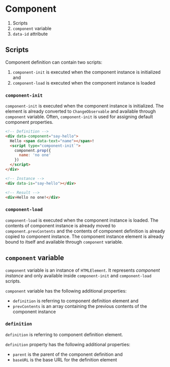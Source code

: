 
# Component

1. Scripts
2. `component` variable
3. `data-id` attribute

## Scripts

Component definition can contain two scripts:

1. `component-init` is executed when the component instance is initialized and
2. `component-load` is executed when the component instance is loaded

### `component-init`

`component-init` is executed when the component instance is initialized. The element is already converted to `ChangeObservable` and available through `component` variable. Often, `component-init` is used for assigning default component properties.

```html
<!-- Definition -->
<div data-component="say-hello">
  Hello <span data-text="name"></span>!
  <script type="component-init`">
    component.prop({
      name: 'no one'
    })
  </script>
</div>

<!-- Instance -->
<div data-is="say-hello"></div>

<!-- Result -->
<div>Hello no one!</div>
```

### `component-load`

`component-load` is executed when the component instance is loaded. The contents of component instance is already moved to `component.prevContents` and the contents of component definition is already copied to component instance. The component instance element is already bound to itself and available through `component` variable.

## `component` variable

`component` variable is an instance of `HTMLElement`. It represents *component instance* and only available inside `component-init` and `component-load` scripts.

`component` variable has the following additional properties:

- `definition` is referring to component definition element and
- `prevContents` is an array containing the previous contents of the component instance

### `definition`

`definition` is referring to component definition element.

`definition` property has the following additional properties:

- `parent` is the parent of the component definition and
- `baseURL` is the base URL for the definition element

